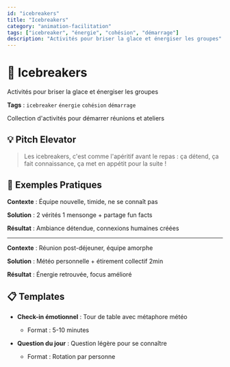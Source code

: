 ```yaml
---
id: "icebreakers"
title: "Icebreakers"
category: "animation-facilitation"
tags: ["icebreaker", "énergie", "cohésion", "démarrage"]
description: "Activités pour briser la glace et énergiser les groupes"
---
```


# 🧨 Icebreakers

Activités pour briser la glace et énergiser les groupes

**Tags** : `icebreaker` `énergie` `cohésion` `démarrage`

Collection d'activités pour démarrer réunions et ateliers

## 💡 Pitch Elevator

> Les icebreakers, c'est comme l'apéritif avant le repas : ça détend, ça fait connaissance, ça met en appétit pour la suite !

## 🎯 Exemples Pratiques

**Contexte** : Équipe nouvelle, timide, ne se connaît pas

**Solution** : 2 vérités 1 mensonge + partage fun facts

**Résultat** : Ambiance détendue, connexions humaines créées

---

**Contexte** : Réunion post-déjeuner, équipe amorphe

**Solution** : Météo personnelle + étirement collectif 2min

**Résultat** : Énergie retrouvée, focus amélioré

## 📋 Templates

- **Check-in émotionnel** : Tour de table avec métaphore météo
  - Format : 5-10 minutes

- **Question du jour** : Question légère pour se connaître
  - Format : Rotation par personne
